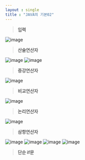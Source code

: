 ```yaml
---
layout : single
title : "JAVA의 기본02"
---
```

>**입력**

![image](https://user-images.githubusercontent.com/105334682/177475419-efe9a43a-5452-4441-aa0a-7cd76d6da7fe.png)
>**산술연산자**

![image](https://user-images.githubusercontent.com/105334682/177481037-b0fd2d91-ba01-4fba-aba8-6a28480d95dd.png)
![image](https://user-images.githubusercontent.com/105334682/177481073-70b1dc72-9639-4770-9c64-d3d73a4f8109.png)
>**증강연산자**

![image](https://user-images.githubusercontent.com/105334682/177487972-80c20880-914f-4de9-9115-3a6a5a06bb13.png)
>**비교연산자**

![image](https://user-images.githubusercontent.com/105334682/177488061-b4a1fe1b-2bb3-4638-9b56-fd41cc9453e3.png)
>**논리연산자**

![image](https://user-images.githubusercontent.com/105334682/177488147-3a953507-86b1-42a2-864c-f8f5d520d0c4.png)
>**삼항연산자**

![image](https://user-images.githubusercontent.com/105334682/177488264-73ff2838-d829-4022-b8a8-34e5075d1240.png)
![image](https://user-images.githubusercontent.com/105334682/177488355-b3e429a5-8da9-49c1-93f0-8387c62c4837.png)
![image](https://user-images.githubusercontent.com/105334682/177491021-386ae336-8243-4b7e-a580-3a804cc31289.png)
![image](https://user-images.githubusercontent.com/105334682/177495508-ffe43883-c1bc-418e-8214-2630bf36711a.png)
>**단순 if문**
